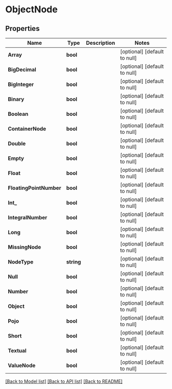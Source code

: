 # ObjectNode

## Properties
Name | Type | Description | Notes
------------ | ------------- | ------------- | -------------
**Array** | **bool** |  | [optional] [default to null]
**BigDecimal** | **bool** |  | [optional] [default to null]
**BigInteger** | **bool** |  | [optional] [default to null]
**Binary** | **bool** |  | [optional] [default to null]
**Boolean** | **bool** |  | [optional] [default to null]
**ContainerNode** | **bool** |  | [optional] [default to null]
**Double** | **bool** |  | [optional] [default to null]
**Empty** | **bool** |  | [optional] [default to null]
**Float** | **bool** |  | [optional] [default to null]
**FloatingPointNumber** | **bool** |  | [optional] [default to null]
**Int_** | **bool** |  | [optional] [default to null]
**IntegralNumber** | **bool** |  | [optional] [default to null]
**Long** | **bool** |  | [optional] [default to null]
**MissingNode** | **bool** |  | [optional] [default to null]
**NodeType** | **string** |  | [optional] [default to null]
**Null** | **bool** |  | [optional] [default to null]
**Number** | **bool** |  | [optional] [default to null]
**Object** | **bool** |  | [optional] [default to null]
**Pojo** | **bool** |  | [optional] [default to null]
**Short** | **bool** |  | [optional] [default to null]
**Textual** | **bool** |  | [optional] [default to null]
**ValueNode** | **bool** |  | [optional] [default to null]

[[Back to Model list]](../README.md#documentation-for-models) [[Back to API list]](../README.md#documentation-for-api-endpoints) [[Back to README]](../README.md)


